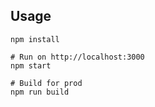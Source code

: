 
## Usage
```
npm install

# Run on http://localhost:3000
npm start

# Build for prod
npm run build
```

